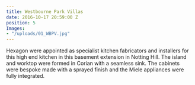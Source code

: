 ```yaml
---
title: Westbourne Park Villas
date: 2016-10-17 20:59:00 Z
position: 5
Images:
- "/uploads/01_WBPV.jpg"
---
```


Hexagon were appointed as specialist kitchen fabricators and installers for this high end kitchen in this basement extension in Notting Hill. The island and worktop were formed in Corian with a seamless sink. The cabinets were bespoke made with a sprayed finish and the Miele appliances were fully integrated.